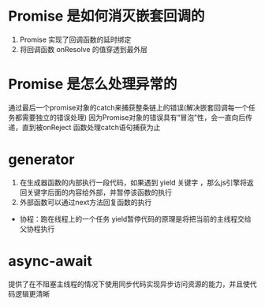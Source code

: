 # Promise 是如何消灭嵌套回调的
1. Promise 实现了回调函数的延时绑定
2. 将回调函数 onResolve 的值穿透到最外层

# Promise 是怎么处理异常的
通过最后一个promise对象的catch来捕获整条链上的错误(解决嵌套回调每一个任务都需要独立的错误处理)
因为Promise对象的错误具有“冒泡”性，会一直向后传递，直到被onReject 函数处理catch语句捕获为止


# generator
1. 在生成器函数的内部执行一段代码，如果遇到 yield 关键字 ，那么js引擎将返回关键字后面的内容给外部，并暂停该函数的执行
2. 外部函数可以通过next方法回复函数的执行

  - 协程：跑在线程上的一个任务 
  yield暂停代码的原理是将把当前的主线程交给父协程执行
# async-await
提供了在不阻塞主线程的情况下使用同步代码实现异步访问资源的能力，并且使代码逻辑更清晰